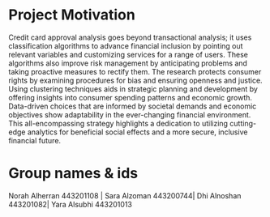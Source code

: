 # Project Motivation
Credit card approval analysis goes beyond transactional analysis; it uses classification algorithms to advance financial inclusion by pointing out relevant variables and customizing services for a range of users. These algorithms also improve risk management by anticipating problems and taking proactive measures to rectify them. The research protects consumer rights by examining procedures for bias and ensuring openness and justice. Using clustering techniques aids in strategic planning and development by offering insights into consumer spending patterns and economic growth. Data-driven choices that are informed by societal demands and economic objectives show adaptability in the ever-changing financial environment. This all-encompassing strategy highlights a dedication to utilizing cutting-edge analytics for beneficial social effects and a more secure, inclusive financial future.

# Group names & ids
Norah Alherran 443201108 | Sara Alzoman 443200744| Dhi Alnoshan 443201082| Yara Alsubhi 443201013
